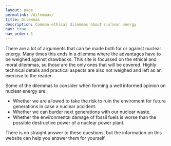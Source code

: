 ```yaml
---
layout: page
permalink: /dilemmas/
title: Dilemmas
description: Common ethical dilemmas about nuclear energy
nav: true
nav_order: 1
---
```


There are a lot of arguments that can be made both for or against nuclear energy. Many times this ends in a dilemma where the advantages have to be weighed against drawbacks. This site is focussed on the ethical and moral dilemmas, so those are the only ones that will be covered. Highly technical details and practical aspects are also not weighed and left as an exercise to the reader.

Some of the dilemmas to consider when forming a well informed opinion on nuclear energy are:
- Whether we are allowed to take the risk to ruin the enviroment for future generations in case a nuclear accident.
- Whether we can burder next generations with our nuclear waste.
- Whether the environmental damage of fossil fuels is worse than the possible destructive power of a nuclear power plant.

There is no straight answer to these questions, but the information on this website can help you answer them for yourself.
